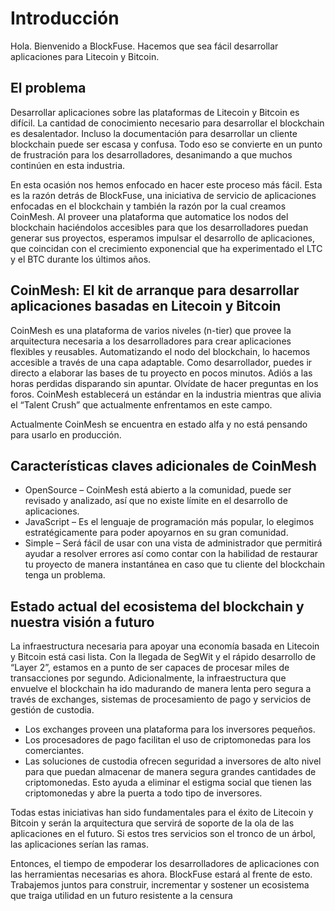# Introducción

Hola. Bienvenido a BlockFuse. Hacemos que sea fácil desarrollar aplicaciones para Litecoin y Bitcoin.

## El problema

Desarrollar aplicaciones sobre las plataformas de Litecoin y Bitcoin es difícil. La cantidad de conocimiento necesario para desarrollar el blockchain es desalentador. Incluso la documentación para desarrollar un cliente blockchain puede ser escasa y confusa. Todo eso se convierte en un punto de frustración para los desarrolladores, desanimando a que muchos continúen en esta industria.

En esta ocasión nos hemos enfocado en hacer este proceso más fácil. Esta es la razón detrás de BlockFuse, una iniciativa de servicio de aplicaciones enfocadas en el blockchain y también la razón por la cual creamos CoinMesh. Al proveer una plataforma que automatice los nodos del blockchain haciéndolos accesibles para que los desarrolladores puedan generar sus proyectos, esperamos impulsar el desarrollo de aplicaciones, que coincidan con el crecimiento exponencial que ha experimentado el LTC y el BTC durante los últimos años.

## CoinMesh: El kit de arranque para desarrollar aplicaciones basadas en Litecoin y Bitcoin

CoinMesh es una plataforma de varios niveles (n-tier) que provee la arquitectura necesaria a los desarrolladores para crear aplicaciones flexibles y reusables. Automatizando el nodo del blockchain, lo hacemos accesible a través de una capa adaptable. Como desarrollador, puedes ir directo a elaborar las bases de tu proyecto en pocos minutos. Adiós a las horas perdidas disparando sin apuntar. Olvídate de hacer preguntas en los foros. CoinMesh establecerá un estándar en la industria mientras que alivia el “Talent Crush” que actualmente enfrentamos en este campo.

Actualmente CoinMesh se encuentra en estado alfa y no está pensando para usarlo en producción.
 
## Características claves adicionales de CoinMesh

+ OpenSource – CoinMesh está abierto a la comunidad, puede ser revisado y analizado, así que no existe límite en el desarrollo de aplicaciones.
+ JavaScript – Es el lenguaje de programación más popular, lo elegimos estratégicamente para poder apoyarnos en su gran comunidad.
+ Simple – Será fácil de usar con una vista de administrador que permitirá ayudar a resolver errores así como contar con la habilidad de restaurar tu proyecto de manera instantánea en caso que tu cliente del blockchain tenga un problema.

## Estado actual del ecosistema del blockchain y nuestra visión a futuro

La infraestructura necesaria para apoyar una economía basada en Litecoin y Bitcoin está casi lista. Con la llegada de SegWit y el rápido desarrollo de “Layer 2”, estamos en a punto de ser capaces de procesar miles de transacciones por segundo. Adicionalmente, la infraestructura que envuelve el blockchain ha ido madurando de manera lenta pero segura a través de exchanges, sistemas de procesamiento de pago y servicios de gestión de custodia.

+ Los exchanges proveen una  plataforma para los inversores pequeños.
+ Los procesadores de pago facilitan el uso de criptomonedas para los comerciantes.
+ Las soluciones de custodia ofrecen seguridad a inversores de alto nivel para que puedan almacenar de manera segura grandes cantidades de criptomonedas. Esto ayuda a eliminar el estigma social que tienen las criptomonedas y abre la puerta a todo tipo de inversores.

Todas estas iniciativas han sido fundamentales para el éxito de Litecoin y Bitcoin y serán la arquitectura que servirá de soporte de la ola de las aplicaciones en el futuro. Si estos tres servicios son el tronco de un árbol, las aplicaciones serían las ramas.

Entonces, el tiempo de empoderar los desarrolladores de aplicaciones con las herramientas necesarias es ahora. BlockFuse estará al frente de esto. Trabajemos juntos para construir, incrementar y sostener un ecosistema que traiga utilidad en un futuro resistente a la censura
